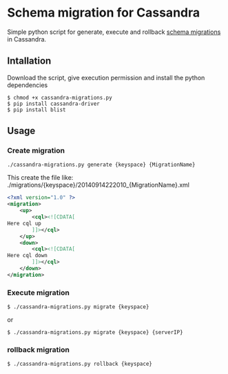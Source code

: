 # Schema migration for Cassandra

Simple python script for generate, execute and rollback [schema migrations](http://en.wikipedia.org/wiki/Schema_migration) in Cassandra.

## Intallation

Download the script, give execution permission and install the python dependencies

```
$ chmod +x cassandra-migrations.py
$ pip install cassandra-driver
$ pip install blist
```

## Usage

### Create migration

```
./cassandra-migrations.py generate {keyspace} {MigrationName}
```
This create the file like: ./migrations/{keyspace}/20140914222010_{MigrationName}.xml
```xml
<?xml version="1.0" ?>
<migration>
    <up>
	    <cql><![CDATA[
Here cql up
	    ]]></cql>
	</up>
	<down>
  	    <cql><![CDATA[
Here cql down
		]]></cql>
	</down>
</migration>
```
### Execute migration
```
$ ./cassandra-migrations.py migrate {keyspace}
```
or 
```
$ ./cassandra-migrations.py migrate {keyspace} {serverIP}
```
### rollback migration
```
$ ./cassandra-migrations.py rollback {keyspace}
```




